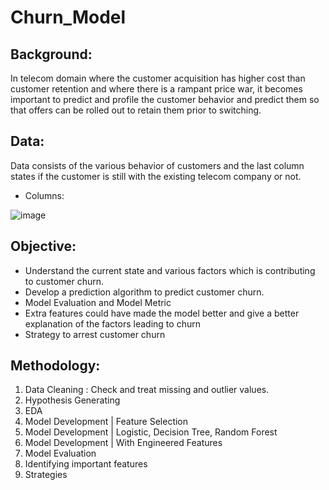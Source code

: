 # Churn_Model
## Background: 
In telecom domain where the customer acquisition has higher cost than customer retention and where there is a rampant price war, it becomes important to predict and profile the customer behavior and predict them so that offers can be rolled out to retain them prior to switching.
## Data:
Data consists of the various behavior of customers and the last column states if the customer is still with the existing telecom company or not.
- Columns:

![image](https://user-images.githubusercontent.com/80952843/150845251-3f3a655f-ab0f-4117-8f44-bc81c1cfcf29.png)

## Objective:
- Understand the current state and various factors which is contributing to customer churn.
- Develop a prediction algorithm to predict customer churn.
- Model Evaluation and Model Metric 
- Extra features could have made the model better and give a better explanation of the factors leading to churn
- Strategy to arrest customer churn

## Methodology:
1. Data Cleaning : Check and treat missing and outlier values.
2. Hypothesis Generating
3. EDA
4. Model Development | Feature Selection
5. Model Development | Logistic, Decision Tree, Random Forest
6. Model Development | With Engineered Features
7. Model Evaluation
8. Identifying important features
9. Strategies




